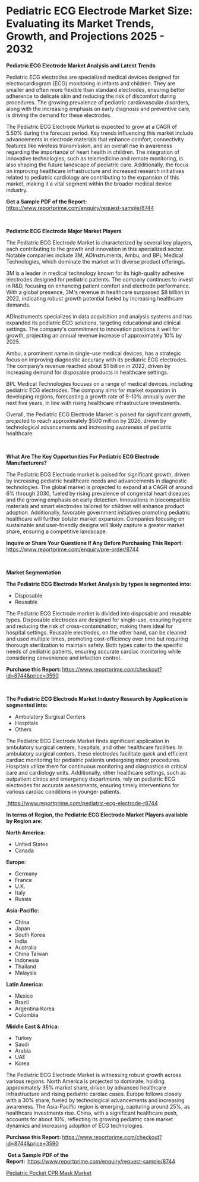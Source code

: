 <p><h1>Pediatric ECG Electrode Market Size: Evaluating its Market Trends, Growth, and Projections 2025 - 2032</h1></p><p><strong>Pediatric ECG Electrode Market Analysis and Latest Trends</strong></p>
<p><p>Pediatric ECG electrodes are specialized medical devices designed for electrocardiogram (ECG) monitoring in infants and children. They are smaller and often more flexible than standard electrodes, ensuring better adherence to delicate skin and reducing the risk of discomfort during procedures. The growing prevalence of pediatric cardiovascular disorders, along with the increasing emphasis on early diagnosis and preventive care, is driving the demand for these electrodes. </p><p>The Pediatric ECG Electrode Market is expected to grow at a CAGR of 5.50% during the forecast period. Key trends influencing this market include advancements in electrode materials that enhance comfort, connectivity features like wireless transmission, and an overall rise in awareness regarding the importance of heart health in children. The integration of innovative technologies, such as telemedicine and remote monitoring, is also shaping the future landscape of pediatric care. Additionally, the focus on improving healthcare infrastructure and increased research initiatives related to pediatric cardiology are contributing to the expansion of this market, making it a vital segment within the broader medical device industry.</p></p>
<p><strong>Get a Sample PDF of the Report:&nbsp;</strong> <a href="https://www.reportprime.com/enquiry/request-sample/8744?utm_campaign=2207&utm_medium=2&utm_source=Github&utm_content=ia&utm_term=20032025&utm_id=pediatric-ecg-electrode">https://www.reportprime.com/enquiry/request-sample/8744</a></p>
<p>&nbsp;</p>
<p><strong>Pediatric ECG Electrode Major Market Players</strong></p>
<p><p>The Pediatric ECG Electrode Market is characterized by several key players, each contributing to the growth and innovation in this specialized sector. Notable companies include 3M, ADInstruments, Ambu, and BPL Medical Technologies, which dominate the market with diverse product offerings.</p><p>3M is a leader in medical technology known for its high-quality adhesive electrodes designed for pediatric patients. The company continues to invest in R&D, focusing on enhancing patient comfort and electrode performance. With a global presence, 3M's revenue in healthcare surpassed $8 billion in 2022, indicating robust growth potential fueled by increasing healthcare demands.</p><p>ADInstruments specializes in data acquisition and analysis systems and has expanded its pediatric ECG solutions, targeting educational and clinical settings. The company's commitment to innovation positions it well for growth, projecting an annual revenue increase of approximately 10% by 2025.</p><p>Ambu, a prominent name in single-use medical devices, has a strategic focus on improving diagnostic accuracy with its pediatric ECG electrodes. The company’s revenue reached about $1 billion in 2022, driven by increasing demand for disposable products in healthcare settings.</p><p>BPL Medical Technologies focuses on a range of medical devices, including pediatric ECG electrodes. The company aims for market expansion in developing regions, forecasting a growth rate of 8-10% annually over the next five years, in line with rising healthcare infrastructure investments.</p><p>Overall, the Pediatric ECG Electrode Market is poised for significant growth, projected to reach approximately $500 million by 2026, driven by technological advancements and increasing awareness of pediatric healthcare.</p></p>
<p>&nbsp;</p>
<p><strong>What Are The Key Opportunities For Pediatric ECG Electrode Manufacturers?</strong></p>
<p><p>The Pediatric ECG Electrode market is poised for significant growth, driven by increasing pediatric healthcare needs and advancements in diagnostic technologies. The global market is projected to expand at a CAGR of around 6% through 2030, fueled by rising prevalence of congenital heart diseases and the growing emphasis on early detection. Innovations in biocompatible materials and smart electrodes tailored for children will enhance product adoption. Additionally, favorable government initiatives promoting pediatric healthcare will further bolster market expansion. Companies focusing on sustainable and user-friendly designs will likely capture a greater market share, ensuring a competitive landscape.</p></p>
<p><strong>Inquire or Share Your Questions If Any Before Purchasing This Report:</strong> <a href="https://www.reportprime.com/enquiry/pre-order/8744?utm_campaign=2207&utm_medium=2&utm_source=Github&utm_content=ia&utm_term=20032025&utm_id=pediatric-ecg-electrode">https://www.reportprime.com/enquiry/pre-order/8744</a></p>
<p>&nbsp;</p>
<p><strong>Market Segmentation</strong></p>
<p><strong>The Pediatric ECG Electrode Market Analysis by types is segmented into:</strong></p>
<p><ul><li>Disposable</li><li>Reusable</li></ul></p>
<p><p>The Pediatric ECG Electrode market is divided into disposable and reusable types. Disposable electrodes are designed for single-use, ensuring hygiene and reducing the risk of cross-contamination, making them ideal for hospital settings. Reusable electrodes, on the other hand, can be cleaned and used multiple times, promoting cost-efficiency over time but requiring thorough sterilization to maintain safety. Both types cater to the specific needs of pediatric patients, ensuring accurate cardiac monitoring while considering convenience and infection control.</p></p>
<p><strong>Purchase this Report:&nbsp;</strong><a href="https://www.reportprime.com/checkout?id=8744&price=3590&utm_campaign=2207&utm_medium=2&utm_source=Github&utm_content=ia&utm_term=20032025&utm_id=pediatric-ecg-electrode">https://www.reportprime.com/checkout?id=8744&price=3590</a></p>
<p>&nbsp;</p>
<p><strong>The Pediatric ECG Electrode Market Industry Research by Application is segmented into:</strong></p>
<p><ul><li>Ambulatory Surgical Centers</li><li>Hospitals</li><li>Others</li></ul></p>
<p><p>The Pediatric ECG Electrode Market finds significant application in ambulatory surgical centers, hospitals, and other healthcare facilities. In ambulatory surgical centers, these electrodes facilitate quick and efficient cardiac monitoring for pediatric patients undergoing minor procedures. Hospitals utilize them for continuous monitoring and diagnostics in critical care and cardiology units. Additionally, other healthcare settings, such as outpatient clinics and emergency departments, rely on pediatric ECG electrodes for accurate assessments, ensuring timely interventions for various cardiac conditions in younger patients.</p></p>
<p><a href="https://www.reportprime.com/pediatric-ecg-electrode-r8744?utm_campaign=2207&utm_medium=2&utm_source=Github&utm_content=ia&utm_term=20032025&utm_id=pediatric-ecg-electrode">&nbsp;https://www.reportprime.com/pediatric-ecg-electrode-r8744</a></p>
<p><strong>In terms of Region, the Pediatric ECG Electrode Market Players available by Region are:</strong></p>
<p>
    <p> <strong> North America: </strong>
        <ul>
            <li>United States</li>
            <li>Canada</li>
        </ul>
        </p> 
    <p> <strong> Europe: </strong>
        <ul>
            <li>Germany</li>
            <li>France</li>
            <li>U.K.</li>
            <li>Italy</li>
            <li>Russia</li>
        </ul>
        </p> 
    <p> <strong> Asia-Pacific: </strong>
        <ul>
            <li>China</li>
            <li>Japan</li>
            <li>South Korea</li>
            <li>India</li>
            <li>Australia</li>
            <li>China Taiwan</li>
            <li>Indonesia</li>
            <li>Thailand</li>
            <li>Malaysia</li>
        </ul>
        </p> 
    <p> <strong> Latin America: </strong>
        <ul>
            <li>Mexico</li>
            <li>Brazil</li>
            <li>Argentina Korea</li>
            <li>Colombia</li>
        </ul>
        </p> 
    <p> <strong> Middle East & Africa: </strong>
        <ul>
            <li>Turkey</li>
            <li>Saudi</li>
            <li>Arabia</li>
            <li>UAE</li>
            <li>Korea</li>
        </ul>
    </p>
    </p>
<p><p>The Pediatric ECG Electrode Market is witnessing robust growth across various regions. North America is projected to dominate, holding approximately 35% market share, driven by advanced healthcare infrastructure and rising pediatric cardiac cases. Europe follows closely with a 30% share, fueled by technological advancements and increasing awareness. The Asia-Pacific region is emerging, capturing around 25%, as healthcare investments rise. China, with a significant healthcare push, accounts for about 10%, reflecting its growing pediatric care market dynamics and increasing adoption of ECG technologies.</p></p>
<p><strong>Purchase this Report: </strong><a href="https://www.reportprime.com/checkout?id=8744&price=3590&utm_campaign=2207&utm_medium=2&utm_source=Github&utm_content=ia&utm_term=20032025&utm_id=pediatric-ecg-electrode">https://www.reportprime.com/checkout?id=8744&price=3590</a></p>
<p>&nbsp;<strong>Get a Sample PDF of the Report:&nbsp;&nbsp;</strong><a href="https://www.reportprime.com/enquiry/request-sample/8744?utm_campaign=2207&utm_medium=2&utm_source=Github&utm_content=ia&utm_term=20032025&utm_id=pediatric-ecg-electrode">https://www.reportprime.com/enquiry/request-sample/8744</a></p>
<p><strong></strong></p>
<p><p><a href="https://github.com/arionmp/Market-Research-Report-List-5/blob/main/pediatric-pocket-cpr-mask-market.md?utm_campaign=2207&utm_medium=2&utm_source=Github&utm_content=ia&utm_term=20032025&utm_id=pediatric-ecg-electrode">Pediatric Pocket CPR Mask Market</a></p></p>